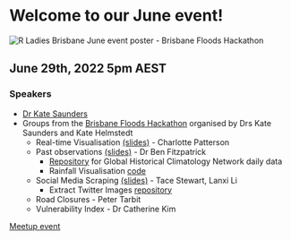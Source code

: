 # Welcome to our June event!

![R Ladies Brisbane June event poster - Brisbane Floods Hackathon](./June_Kate_Hackathon.jpg)

## June 29th, 2022 5pm AEST

### Speakers

* [Dr Kate Saunders](https://twitter.com/KateRobSau)
* Groups from the [Brisbane Floods Hackathon](https://www.eventbrite.com.au/e/rapid-response-hackathon-to-the-recent-floods-tickets-290258299387?keep_tld=1) organised by Drs Kate Saunders and Kate Helmstedt
  * Real-time Visualisation [(slides)](https://github.com/rladies/meetup-presentations_brisbane/blob/master/2022/06/Realtime_vis/Real-time%20visualisation%20presentation%202.pdf) - Charlotte Patterson
  * Past observations [(slides)](https://github.com/rladies/meetup-presentations_brisbane/blob/master/2022/06/PastObservations/Past_Observations_Group_Slides.pdf) - Dr Ben Fitzpatrick
    * [Repository](https://github.com/katerobsau/conversationNSWFloods) for Global Historical Climatology Network daily data
    * Rainfall Visualisation [code](https://github.com/katerobsau/QUTCDS_Hackathon/tree/main/comparing_extreme_events/rainfall) 
  * Social Media Scraping [(slides)](https://github.com/rladies/meetup-presentations_brisbane/blob/master/2022/06/SocialMediaScraping/SocialMediaScraping.pdf) - Tace Stewart, Lanxi Li
    * Extract Twitter Images [repository](https://github.com/DaisyWatermelon/ExtractTwitterImages)
  * Road Closures - Peter Tarbit
  * Vulnerability Index - Dr Catherine Kim
  
[Meetup event](https://www.meetup.com/rladies-brisbane/events/286604612/)
